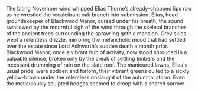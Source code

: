 The biting November wind whipped Elias Thorne’s already-chapped lips raw as he wrestled the recalcitrant oak branch into submission.  Elias, head groundskeeper of Blackwood Manor, cursed under his breath, the sound swallowed by the mournful sigh of the wind through the skeletal branches of the ancient trees surrounding the sprawling gothic mansion.  Grey skies wept a relentless drizzle, mirroring the melancholic mood that had settled over the estate since Lord Ashworth’s sudden death a month prior.  Blackwood Manor, once a vibrant hub of activity, now stood shrouded in a palpable silence, broken only by the creak of settling timbers and the incessant drumming of rain on the slate roof.  The manicured lawns, Elias's usual pride, were sodden and forlorn, their vibrant greens dulled to a sickly yellow-brown under the relentless onslaught of the autumnal storm. Even the meticulously sculpted hedges seemed to droop with a shared sorrow.

